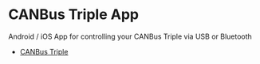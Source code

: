 CANBus Triple App
==========================

Android / iOS App for controlling your CANBus Triple via USB or Bluetooth

- [CANBus Triple](http://canb.us)